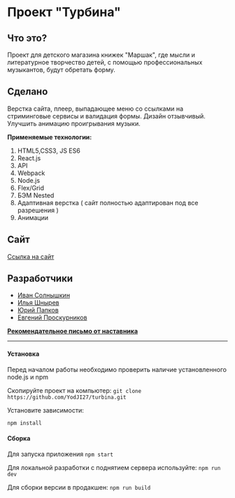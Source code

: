 # Проект "Турбина"

## Что это?
Проект для детского магазина книжек "Маршак", где мысли и литературное творчество детей, с помощью профессиональных музыкантов, будут обретать форму.

## Сделано

Верстка сайта, плеер, выпадающее меню со ссылками на стриминговые сервисы и валидация формы. Дизайн отзывчивый. Улучшить анимацию проигрывания музыки.

**Применяемые технологии:**
1) HTML5,CSS3, JS ES6
2) React.js
3) API
4) Webpack
5) Node.js
6) Flex/Grid
7) БЭМ Nested
8) Адаптивная верстка ( сайт полностью адаптирован под все разрешения )
9) Анимации
## Сайт

[Ссылка на сайт](https://yodji27.github.io/turbina/)  

## Разработчики

- [Иван Солнышкин](https://github.com/cycymah)  
- [Илья Шнырев](https://github.com/YodJI27)  
- [Юрий Папков](https://github.com/YuryPapkov)  
- [Евгений Проскурников](https://github.com/Evgeny-Proskurnikov)

**[Рекомендательное письмо от наставника](https://imgur.com/a/Rn8cfk5)**

______________________________________________________________________________

#### Установка

Перед началом работы необходимо проверить наличие установленного node.js и npm

Скопируйте проект на компьютер:
`git clone https://github.com/YodJI27/turbina.git`

Установите зависимости:

`npm install`

#### Сборка

Для запуска приложения
`npm start`

Для локальной разработки с поднятием сервера используйте:
`npm run dev`

Для сборки версии в продакшен:
`npm run build`
